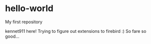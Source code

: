 # hello-world

My first repository

kennet911 here! Trying to figure out extensions to firebird :)
So fare so good...
